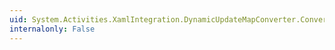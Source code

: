 ```yaml
---
uid: System.Activities.XamlIntegration.DynamicUpdateMapConverter.ConvertTo(System.ComponentModel.ITypeDescriptorContext,System.Globalization.CultureInfo,System.Object,System.Type)
internalonly: False
---
```

